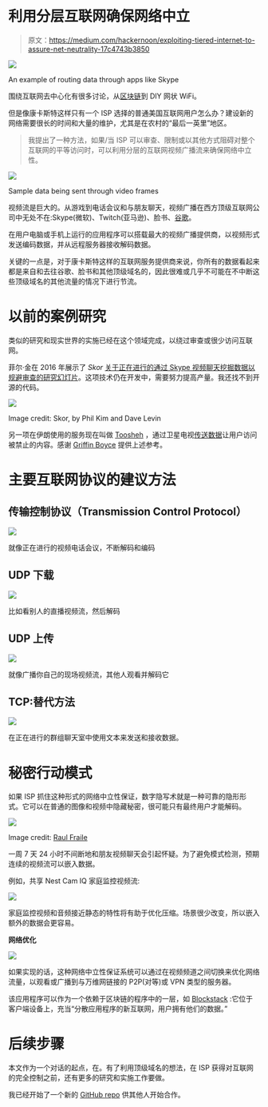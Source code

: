 # 利用分层互联网确保网络中立

> 原文：<https://medium.com/hackernoon/exploiting-tiered-internet-to-assure-net-neutrality-17c4743b3850>

![](img/589d35c3360ac5b77902755aae262ea2.png)

An example of routing data through apps like Skype

围绕互联网去中心化有很多讨论，从[区块链](https://hackernoon.com/tagged/blockchain)到 DIY 网状 WiFi。

但是像康卡斯特这样只有一个 ISP 选择的普通美国互联网用户怎么办？建设新的网络需要很长的时间和大量的维护，尤其是在农村的“最后一英里”地区。

> 我提出了一种方法，如果/当 ISP 可以审查、限制或以其他方式阻碍对整个互联网的平等访问时，可以利用分层的互联网视频广播流来确保网络中立性。

![](img/1c77e1ee6f0f19ab83cee5d1f76d375f.png)

Sample data being sent through video frames

视频流是巨大的。从游戏到电话会议和与朋友聊天，视频广播在西方顶级互联网公司中无处不在:Skype(微软)、Twitch(亚马逊)、脸书、[谷歌](https://hackernoon.com/tagged/google)。

在用户电脑或手机上运行的应用程序可以搭载最大的视频广播提供商，以视频形式发送编码数据，并从远程服务器接收解码数据。

关键的一点是，对于康卡斯特这样的互联网服务提供商来说，你所有的数据看起来都是来自和去往谷歌、脸书和其他顶级域名的，因此很难或几乎不可能在不中断这些顶级域名的其他流量的情况下进行节流。

# 以前的案例研究

类似的研究和现实世界的实施已经在这个领域完成，以绕过审查或很少访问互联网。

菲尔·金在 2016 年展示了 *Skor* [关于正在进行的通过 Skype 视频聊天挖掘数据以规避审查的研究](https://dcaps.info/2016-2-19.html)[幻灯片](https://drive.google.com/file/d/0B5mPwitbbHj1ajkyU0JEWC1uOU0/view)。这项技术仍在开发中，需要努力提高产量。我还找不到开源的代码。

![](img/89248282d0f1e3f3fa2cd82babbbae34.png)

Image credit: Skor, by Phil Kim and Dave Levin

另一项在伊朗使用的服务现在叫做 [Toosheh](https://www.toosheh.org/en.html) ，通过卫星电视[传送数据](https://www.wired.com/2016/04/ingenious-way-iranians-using-satellite-tv-beam-banned-data/)让用户访问被禁止的内容。感谢 [Griffin Boyce](https://twitter.com/abditum) 提供上述参考。

# 主要互联网协议的建议方法

## 传输控制协议（Transmission Control Protocol）

![](img/5e3e682704a396901b2f45b06b05739a.png)

就像正在进行的视频电话会议，不断解码和编码

## UDP 下载

![](img/8436dd446c35fb8c94bf3e792891fdf4.png)

比如看别人的直播视频流，然后解码

## UDP 上传

![](img/f04a14c8cf44c678f3d862670f5bf6bc.png)

就像广播你自己的现场视频流，其他人观看并解码它

## TCP:替代方法

![](img/47817f62530b9be38b1a6b593b7fcaa2.png)

在正在进行的群组聊天室中使用文本来发送和接收数据。

# 秘密行动模式

如果 ISP 抓住这种形式的网络中立性保证，数字隐写术就是一种可靠的隐形形式。它可以在普通的图像和视频中隐藏秘密，很可能只有最终用户才能解码。

![](img/47124961fc7fd3dd1182efaf81bcfa15.png)

Image credit: [Raul Fraile](https://www.slideshare.net/raulfraile/steganography-hiding-your-secrets-with-php)

一周 7 天 24 小时不间断地和朋友视频聊天会引起怀疑。为了避免模式检测，预期连续的视频流可以嵌入数据。

例如，共享 Nest Cam IQ 家庭监控视频流:

![](img/a1bc74aed2f49703c0d6f33ba34993dc.png)

家庭监控视频和音频接近静态的特性将有助于优化压缩。场景很少改变，所以嵌入额外的数据会更容易。

**网络优化**

![](img/c7169e7e411072ecb2048b8d707c6cda.png)

如果实现的话，这种网络中立性保证系统可以通过在视频频道之间切换来优化网络流量，以观看或广播到与万维网链接的 P2P(对等)或 VPN 类型的服务器。

该应用程序可以作为一个依赖于区块链的程序中的一层，如 [Blockstack](https://blockstack.org/) :它位于客户端设备上，充当“分散应用程序的新互联网，用户拥有他们的数据。”

# 后续步骤

本文作为一个对话的起点，在。有了利用顶级域名的想法，在 ISP 获得对互联网的完全控制之前，还有更多的研究和实施工作要做。

我已经开始了一个新的 [GitHub repo](https://github.com/jrbaldwin/NeutralNet) 供其他人开始合作。